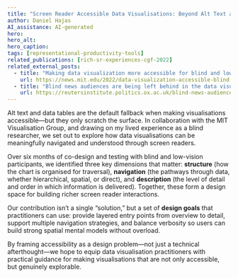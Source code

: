 ```yaml
---
title: "Screen Reader Accessible Data Visualisations: Beyond Alt Text and Data Tables"
author: Daniel Hajas
AI_assistance: AI-generated
hero: 
hero_alt: 
hero_caption: 
tags: [representational-productivity-tools]
related_publications: [rich-sr-experiences-cgf-2022]
related_external_posts:
  - title: "Making data visualization more accessible for blind and low-vision individuals | MIT News"
    url: https://news.mit.edu/2022/data-visualization-accessible-blind-0602
  - title: "Blind news audiences are being left behind in the data visualisation revolution: here's how we fix that | Reuters Institute for the Study of Journalism"
    url: https://reutersinstitute.politics.ox.ac.uk/blind-news-audiences-are-being-left-behind-data-visualisation-revolution-heres-how-we-fix
---
```


Alt text and data tables are the default fallback when making visualisations accessible—but they only scratch the surface. In collaboration with the MIT Visualisation Group, and drawing on my lived experience as a blind researcher, we set out to explore how data visualisations can be meaningfully navigated and understood through screen readers.

<!--more-->

Over six months of co-design and testing with blind and low-vision participants, we identified three key dimensions that matter: **structure** (how the chart is organised for traversal), **navigation** (the pathways through data, whether hierarchical, spatial, or direct), and **description** (the level of detail and order in which information is delivered). Together, these form a design space for building richer screen reader interactions.

Our contribution isn’t a single “solution,” but a set of **design goals** that practitioners can use: provide layered entry points from overview to detail, support multiple navigation strategies, and balance verbosity so users can build strong spatial mental models without overload.

By framing accessibility as a design problem—not just a technical afterthought—we hope to equip data visualisation practitioners with practical guidance for making visualisations that are not only accessible, but genuinely explorable.